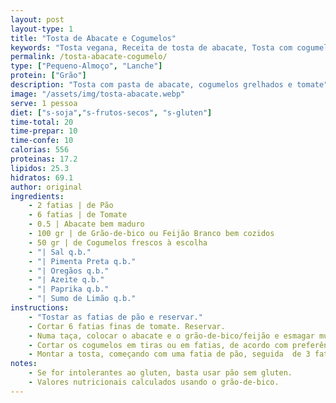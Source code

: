 ```yaml
---
layout: post
layout-type: 1
title: "Tosta de Abacate e Cogumelos"
keywords: "Tosta vegana, Receita de tosta de abacate, Tosta com cogumelos grelhados, Lanche saudável com abacate, Pequeno-almoço vegano fácil, Pão com abacate, Snack saudável e vegano, Tosta rápida e nutritiva, Receita económica de tosta vegana, Alimentação plant-based"
permalink: /tosta-abacate-cogumelo/
type: ["Pequeno-Almoço", "Lanche"]
protein: ["Grão"]
description: "Tosta com pasta de abacate, cogumelos grelhados e tomate"
image: "/assets/img/tosta-abacate.webp"
serve: 1 pessoa
diet: ["s-soja","s-frutos-secos", "s-gluten"]
time-total: 20
time-prepar: 10
time-confe: 10
calorias: 556
proteinas: 17.2
lipidos: 25.3
hidratos: 69.1
author: original
ingredients:
    - 2 fatias | de Pão
    - 6 fatias | de Tomate
    - 0.5 | Abacate bem maduro
    - 100 gr | de Grão-de-bico ou Feijão Branco bem cozidos
    - 50 gr | de Cogumelos frescos à escolha
    - "| Sal q.b."
    - "| Pimenta Preta q.b."
    - "| Oregãos q.b."
    - "| Azeite q.b."
    - "| Paprika q.b."
    - "| Sumo de Limão q.b."
instructions:
    - "Tostar as fatias de pão e reservar."
    - Cortar 6 fatias finas de tomate. Reservar.
    - Numa taça, colocar o abacate e o grão-de-bico/feijão e esmagar muito bem até criar uma pasta. Temperar com sal, pimenta preta e sumo de limão a gosto. Reservar.
    - Cortar os cogumelos em tiras ou em fatias, de acordo com preferência. Aquecer um fio de azeite numa frigideira e adicionar os cogumelos. Temperar com paprika e mexer bem, deixando cozinhar até que toda a água dos cogumelos for libertada. Reservar.
    - Montar a tosta, começando com uma fatia de pão, seguida  de 3 fatias de tomate. Temperar o tomate (opcional) com um pouco de sal, pimenta preta e oregãos. Por cima, adicionar metade da pasta de abacate e dispor metade dos cogumelos por cima. Finalizar com umas gotas de limão. Repetir o processo e está pronto a servir.
notes: 
    - Se for intolerantes ao gluten, basta usar pão sem gluten.
    - Valores nutricionais calculados usando o grão-de-bico.
---
```


